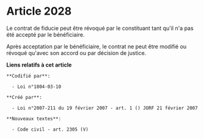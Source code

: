 # Article 2028

Le contrat de fiducie peut être révoqué par le constituant tant qu'il n'a pas été accepté par le bénéficiaire.

Après acceptation par le bénéficiaire, le contrat ne peut être modifié ou révoqué qu'avec son accord ou par décision de
justice.

**Liens relatifs à cet article**

	**Codifié par**:

	  - Loi n°1804-03-10

	**Créé par**:

	  - Loi n°2007-211 du 19 février 2007 - art. 1 () JORF 21 février 2007

	**Nouveaux textes**:

	  - Code civil - art. 2305 (V)

